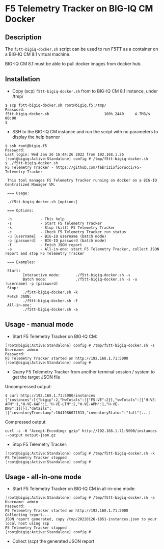 # F5 Telemetry Tracker on BIG-IQ CM Docker

## Description

The `f5tt-bigiq-docker.sh` script can be used to run F5TT as a container on a BIG-IQ CM 8.1 virtual machine.

BIG-IQ CM 8.1 must be able to pull docker images from docker hub.

## Installation

- Copy (scp) `f5tt-bigiq-docker.sh` from to BIG-IQ CM 8.1 instance, under /tmp/

```
$ scp f5tt-bigiq-docker.sh root@bigiq.f5:/tmp/
Password: 
f5tt-bigiq-docker.sh                         100% 2440     4.7MB/s   00:00    
$ 
```

- SSH to the BIG-IQ CM instance and run the script with no parameters to display the help banner

```
$ ssh root@bigiq.f5
Password: 
Last login: Wed Jan 26 16:44:26 2022 from 192.168.1.26
[root@bigiq:Active:Standalone] config # /tmp/f5tt-bigiq-docker.sh 
$ ./f5tt-bigiq-docker.sh 
F5 Telemetry Tracker - https://github.com/fabriziofiorucci/F5-Telemetry-Tracker

 This tool manages F5 Telemetry Tracker running on docker on a BIG-IQ Centralized Manager VM.

 === Usage:

 ./f5tt-bigiq-docker.sh [options]

 === Options:

 -h             - This help
 -s             - Start F5 Telemetry Tracker
 -k             - Stop (kill) F5 Telemetry Tracker
 -c             - Check F5 Telemetry Tracker run status
 -u [username]  - BIG-IQ username (batch mode)
 -p [password]  - BIG-IQ password (batch mode)
 -f             - Fetch JSON report
 -a             - All-in-one: start F5 Telemetry Tracker, collect JSON report and stop F5 Telemetry Tracker

 === Examples:

 Start:
        Interactive mode:       ./f5tt-bigiq-docker.sh -s
        Batch mode:             ./f5tt-bigiq-docker.sh -s -u [username] -p [password]
 Stop:
        ./f5tt-bigiq-docker.sh -k
 Fetch JSON:
        ./f5tt-bigiq-docker.sh -f
 All-in-one:
        ./f5tt-bigiq-docker.sh -a
```

## Usage - manual mode

- Start F5 Telemetry Tracker on BIG-IQ CM:

```
[root@bigiq:Active:Standalone] config # /tmp/f5tt-bigiq-docker.sh -s
Username: admin
Password: 
F5 Telemetry Tracker started on http://192.168.1.71:5000
[root@bigiq:Active:Standalone] config # 
```

- Query F5 Telemetry Tracker from another terminal session / system to get the target JSON file

Uncompressed output:

```
$ curl http://192.168.1.71:5000/instances
{"instances":[{"bigip":2,"hwTotals":[{"F5-VE":2}],"swTotals":[{"H-VE-AFM":1,"H-VE-AWF":1,"H-VE-LTM":2,"H-VE-APM":1,"H-VE-DNS":1}]}],"details":[{"inventoryTimestamp":1641986071513,"inventoryStatus":"full"[...]
```

Compressed output:

```
curl -s -H "Accept-Encoding: gzip" http://192.168.1.71:5000/instances --output output-json.gz
```

- Stop F5 Telemetry Tracker:

```
[root@bigiq:Active:Standalone] config # /tmp/f5tt-bigiq-docker.sh -k
F5 Telemetry Tracker stopped
[root@bigiq:Active:Standalone] config # 
```

## Usage - all-in-one mode

- Start F5 Telemetry Tracker on BIG-IQ CM in all-in-one mode:

```
[root@bigiq:Active:Standalone] config # /tmp/f5tt-bigiq-docker.sh -a
Username: admin
Password: 
F5 Telemetry Tracker started on http://192.168.1.71:5000
Collecting report...
JSON report generated, copy /tmp/20220126-1851-instances.json to your local host using scp
F5 Telemetry Tracker stopped
[root@bigiq:Active:Standalone] config #
```

- Collect (scp) the generated JSON report
